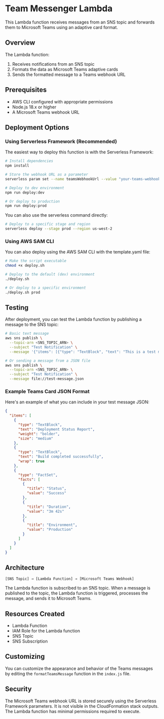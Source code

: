 # Team Messenger Lambda

This Lambda function receives messages from an SNS topic and forwards them to Microsoft Teams using an adaptive card format.

## Overview

The Lambda function:

1. Receives notifications from an SNS topic
2. Formats the data as Microsoft Teams adaptive cards
3. Sends the formatted message to a Teams webhook URL

## Prerequisites

- AWS CLI configured with appropriate permissions
- Node.js 18.x or higher
- A Microsoft Teams webhook URL

## Deployment Options

### Using Serverless Framework (Recommended)

The easiest way to deploy this function is with the Serverless Framework:

```bash
# Install dependencies
npm install

# Store the webhook URL as a parameter
serverless param set --name teamsWebhookUrl --value "your-teams-webhook-url" --stage dev

# Deploy to dev environment
npm run deploy:dev

# Or deploy to production
npm run deploy:prod
```

You can also use the serverless command directly:

```bash
# Deploy to a specific stage and region
serverless deploy --stage prod --region us-west-2
```

### Using AWS SAM CLI

You can also deploy using the AWS SAM CLI with the template.yaml file:

```bash
# Make the script executable
chmod +x deploy.sh

# Deploy to the default (dev) environment
./deploy.sh

# Or deploy to a specific environment
./deploy.sh prod
```

## Testing

After deployment, you can test the Lambda function by publishing a message to the SNS topic:

```bash
# Basic text message
aws sns publish \
  --topic-arn <SNS_TOPIC_ARN> \
  --subject "Test Notification" \
  --message '{"items": [{"type": "TextBlock", "text": "This is a test message", "wrap": true}]}'

# Or sending a message from a JSON file
aws sns publish \
  --topic-arn <SNS_TOPIC_ARN> \
  --subject "Test Notification" \
  --message file://test-message.json
```

### Example Teams Card JSON Format

Here's an example of what you can include in your test message JSON:

```json
{
  "items": [
    {
      "type": "TextBlock",
      "text": "Deployment Status Report",
      "weight": "bolder",
      "size": "medium"
    },
    {
      "type": "TextBlock",
      "text": "Build completed successfully",
      "wrap": true
    },
    {
      "type": "FactSet",
      "facts": [
        {
          "title": "Status",
          "value": "Success"
        },
        {
          "title": "Duration",
          "value": "3m 42s"
        },
        {
          "title": "Environment",
          "value": "Production"
        }
      ]
    }
  ]
}
```

## Architecture

```
[SNS Topic] → [Lambda Function] → [Microsoft Teams Webhook]
```

The Lambda function is subscribed to an SNS topic. When a message is published to the topic, the Lambda function is triggered, processes the message, and sends it to Microsoft Teams.

## Resources Created

- Lambda Function
- IAM Role for the Lambda function
- SNS Topic
- SNS Subscription

## Customizing

You can customize the appearance and behavior of the Teams messages by editing the `formatTeamsMessage` function in the `index.js` file.

## Security

The Microsoft Teams webhook URL is stored securely using the Serverless Framework parameters. It is not visible in the CloudFormation stack outputs. The Lambda function has minimal permissions required to execute. 